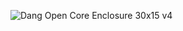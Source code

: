 ![Dang Open Core Enclosure 30x15 v4](https://github.com/dangk1/Hardware/assets/57189623/09194ded-7e93-46e8-9af1-8c9d158466ea)
